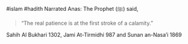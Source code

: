 #islam #hadith 
Narrated Anas: The Prophet (ﷺ) said, 

>“The real patience is at the first stroke of a calamity.”

Sahih Al Bukhari 1302, Jami At-Tirmidhi 987 and Sunan an-Nasa’i 1869